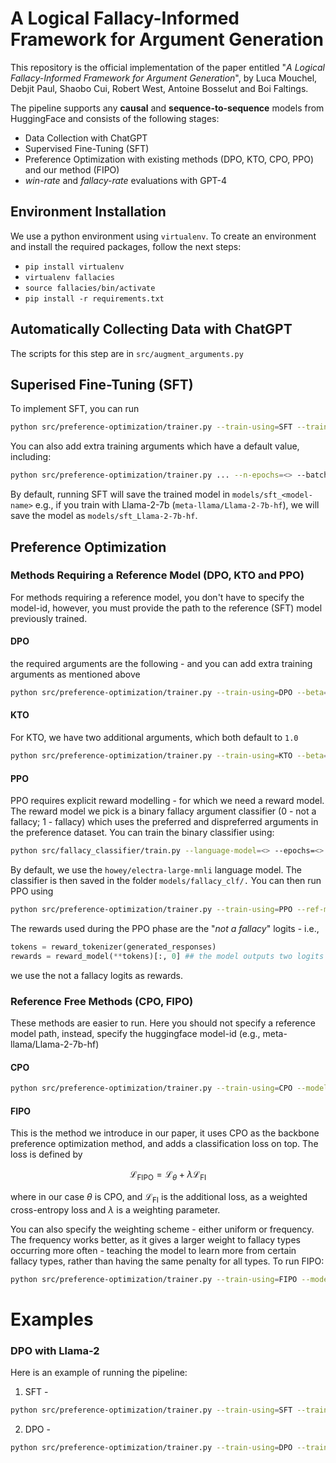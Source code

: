 # A Logical Fallacy-Informed Framework for Argument Generation

This repository is the official implementation of the paper entitled "_A Logical Fallacy-Informed Framework for Argument Generation_", by Luca Mouchel, Debjit Paul, Shaobo Cui, Robert West, Antoine Bosselut and Boi Faltings.

The pipeline supports any **causal** and **sequence-to-sequence** models from HuggingFace and consists of the following stages: 
- Data Collection with ChatGPT
- Supervised Fine-Tuning (SFT)
- Preference Optimization with existing methods (DPO, KTO, CPO, PPO) and our method (FIPO)
- _win-rate_ and _fallacy-rate_ evaluations with GPT-4

## Environment Installation
We use a python environment using `virtualenv`. To create an environment and install the required packages, follow the next steps:
+ `pip install virtualenv`
+ `virtualenv fallacies`
+ `source fallacies/bin/activate`
+ `pip install -r requirements.txt`

## Automatically Collecting Data with ChatGPT 
The scripts for this step are in `src/augment_arguments.py`

## Superised Fine-Tuning (SFT)
To implement SFT, you can run 
```bash
python src/preference-optimization/trainer.py --train-using=SFT --train-data=data/sft/train.json --model-name=<HF model-id> --use-peft=True 
```

You can also add extra training arguments which have a default value, including:
```bash
python src/preference-optimization/trainer.py ... --n-epochs=<> --batch-size=<> --gradient-accumulation-steps=<> --learning-rate=<> --warmup-steps=<> --weight-decay=<> --logging-steps=<> --save-steps=<> --output-dir=<> 
```

By default, running SFT will save the trained model in `models/sft_<model-name>` e.g., if you train with Llama-2-7b (`meta-llama/Llama-2-7b-hf`), we will save the model as `models/sft_Llama-2-7b-hf`. 

## Preference Optimization
### Methods Requiring a Reference Model (DPO, KTO and PPO)
For methods requiring a reference model, you don't have to specify the model-id, however, you must provide the path to the reference (SFT) model previously trained.
#### DPO
the required arguments are the following - and you can add extra training arguments as mentioned above
```bash
python src/preference-optimization/trainer.py --train-using=DPO --beta=<> --ref-model-path=<Path to SFT model> --train-data=data/preference-data/train.json
```
#### KTO
For KTO, we have two additional arguments, which both default to `1.0`
```bash 
python src/preference-optimization/trainer.py --train-using=KTO --beta=<> --ref-model-path=<Path to SFT model> --desirable-weight=<> --undesirable-weight=<> --train-data=data/preference-data/train.json
```

#### PPO 
PPO requires explicit reward modelling - for which we need a reward model. 
The reward model we pick is a binary fallacy argument classifier (0 - not a fallacy; 1 - fallacy) which uses the preferred and dispreferred arguments in the preference dataset.
You can train the binary classifier using: 
```bash
python src/fallacy_classifier/train.py --language-model=<> --epochs=<> --batch-size=<> --val-batch-size=<> --lr=<> --data-dir=<> --gradient-accumulation=<> --train-data=data/preference-data/train.json
```
By default, we use the `howey/electra-large-mnli` language model. The classifier is then saved in the folder `models/fallacy_clf/.`
You can then run PPO using
```bash
python src/preference-optimization/trainer.py --train-using=PPO --ref-model-path=<Path to SFT model> --reward-model-path=models/fallacy_clf/<> --train-data=data/preference-data/train.json
```
The rewards used during the PPO phase are the "_not a fallacy_" logits - i.e., 
```python
tokens = reward_tokenizer(generated_responses)
rewards = reward_model(**tokens)[:, 0] ## the model outputs two logits in the form [not a fallacy logit, is a fallacy logit]
```
we use the not a fallacy logits as rewards.

### Reference Free Methods (CPO, FIPO)
These methods are easier to run. Here you should not specify a reference model path, instead, specify the huggingface model-id (e.g., meta-llama/Llama-2-7b-hf)
#### CPO
```bash
python src/preference-optimization/trainer.py --train-using=CPO --model-name=<HF model id> --beta=<> --train-data=data/preference-data/train.json
```

#### FIPO
This is the method we introduce in our paper, it uses CPO as the backbone preference optimization method, and adds a classification loss on top. The loss is defined by

$$\mathcal{L}_{\text{FIPO}} =  \mathcal{L} _ \theta +\lambda\mathcal{L} _ \text{FI} $$

where in our case $\theta$ is CPO, and $\mathcal{L} _ \text{FI}$ is the additional loss, as a weighted cross-entropy loss and $\lambda$ is a weighting parameter.

You can also specify the weighting scheme - either uniform or frequency. The frequency works better, as it gives a larger weight to fallacy types occurring more often - teaching the model to learn more from certain fallacy types, rather than having the same penalty for all types.
To run FIPO:
```bash
python src/preference-optimization/trainer.py --train-using=FIPO --model-name=<HF model id> --lambda-value=<> --weighting-scheme=<frequency or uniform> --beta=<> --train-data=data/preference-data/train.json
```

# Examples 
### DPO with Llama-2
Here is an example of running the pipeline:

1. SFT -
```bash
python src/preference-optimization/trainer.py --train-using=SFT --train-data=data/sft/train.json --model-name=meta-llama/Llama-2-7b-hf --use-peft=True
```
2. DPO -
```bash
python src/preference-optimization/trainer.py --train-using=DPO --train-data=data/preference_optimization/train.json --ref-model-path=models/sft_Llama-2-7b-hf
```
